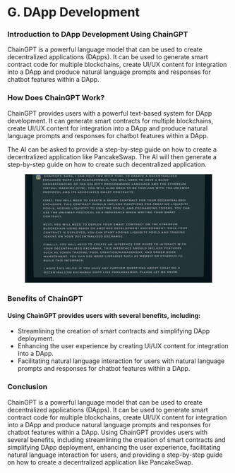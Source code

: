 # G. DApp Development

### Introduction to DApp Development Using ChainGPT

ChainGPT is a powerful language model that can be used to create decentralized applications (DApps). It can be used to generate smart contract code for multiple blockchains, create UI/UX content for integration into a DApp and produce natural language prompts and responses for chatbot features within a DApp.

### How Does ChainGPT Work?

ChainGPT provides users with a powerful text-based system for DApp development. It can generate smart contracts for multiple blockchains, create UI/UX content for integration into a DApp and produce natural language prompts and responses for chatbot features within a DApp.

The AI can be asked to provide a step-by-step guide on how to create a decentralized application like PancakeSwap. The AI will then generate a step-by-step guide on how to create such decentralized application.

<figure><img src="../../../.gitbook/assets/image (1).png" alt=""><figcaption></figcaption></figure>

### Benefits of ChainGPT

#### Using ChainGPT provides users with several benefits, including:

* Streamlining the creation of smart contracts and simplifying DApp deployment.
* Enhancing the user experience by creating UI/UX content for integration into a DApp.
* Facilitating natural language interaction for users with natural language prompts and responses for chatbot features within a DApp.&#x20;

### Conclusion

ChainGPT is a powerful language model that can be used to create decentralized applications (DApps). It can be used to generate smart contract code for multiple blockchains, create UI/UX content for integration into a DApp and produce natural language prompts and responses for chatbot features within a DApp. Using ChainGPT provides users with several benefits, including streamlining the creation of smart contracts and simplifying DApp deployment, enhancing the user experience, facilitating natural language interaction for users, and providing a step-by-step guide on how to create a decentralized application like PancakeSwap.

